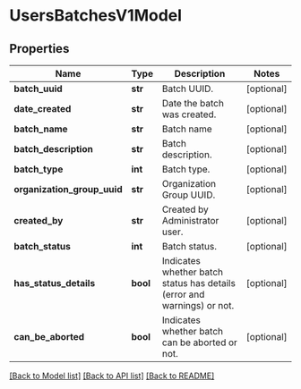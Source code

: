 # UsersBatchesV1Model

## Properties
Name | Type | Description | Notes
------------ | ------------- | ------------- | -------------
**batch_uuid** | **str** | Batch UUID. | [optional] 
**date_created** | **str** | Date the batch was created. | [optional] 
**batch_name** | **str** | Batch name | [optional] 
**batch_description** | **str** | Batch description. | [optional] 
**batch_type** | **int** | Batch type. | [optional] 
**organization_group_uuid** | **str** | Organization Group UUID. | [optional] 
**created_by** | **str** | Created by Administrator user. | [optional] 
**batch_status** | **int** | Batch status. | [optional] 
**has_status_details** | **bool** | Indicates whether batch status has details (error and warnings) or not. | [optional] 
**can_be_aborted** | **bool** | Indicates whether batch can be aborted or not. | [optional] 

[[Back to Model list]](../README.md#documentation-for-models) [[Back to API list]](../README.md#documentation-for-api-endpoints) [[Back to README]](../README.md)


